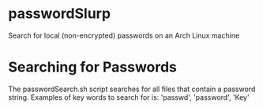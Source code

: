 # passwordSlurp
Search for local (non-encrypted) passwords on an Arch Linux machine

# Searching for Passwords
The passwordSearch.sh script searches for all files that contain a password string.
Examples of key words to search for is: 'passwd', 'password', 'Key'
